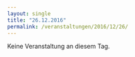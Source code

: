 ```yaml
---
layout: single
title: "26.12.2016"
permalink: /veranstaltungen/2016/12/26/
---
```


Keine Veranstaltung an diesem Tag.
